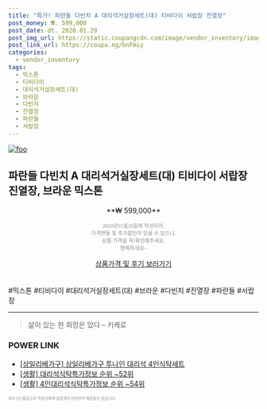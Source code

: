 ```yaml
--- 
title: "특가! 파란들 다빈치 A 대리석거실장세트(대) 티비다이 서랍장 진열장" 
post_money: ₩. 599,000 
post_date: dt. 2020.01.29 
post_img_url: https://static.coupangcdn.com/image/vendor_inventory/images/2017/12/07/16/5/1a2e4c5e-143c-433f-a300-25a1d794d22a.jpg 
post_link_url: https://coupa.ng/bnFmiy 
categories: 
  - vendor_inventory 
tags: 
  - 믹스톤 
  - 티비다이 
  - 대리석거실장세트(대) 
  - 브라운 
  - 다빈치 
  - 진열장 
  - 파란들 
  - 서랍장 
--- 
```

[![foo](https://static.coupangcdn.com/image/vendor_inventory/images/2017/12/07/16/5/1a2e4c5e-143c-433f-a300-25a1d794d22a.jpg)](https://coupa.ng/bnFmiy) 

## 파란들 다빈치 A 대리석거실장세트(대) 티비다이 서랍장 진열장, 브라운 믹스톤 
<p style="text-align: center;">**₩ 599,000**</p> 
<p style="text-align: center;"><span style="color: #898c8f; font-family: Georgia,Times,serif; font-size: 0.75em;">2020년01월29일에 작성되어, <br>가격변동 및 추가할인이 있을 수 있으니,<br> 상품 가격을 꼭!확인해주세요.<br>행복하세요~</span> 
</p>	 
<div markdown="0" style="text-align: center;"><a href="https://coupa.ng/bnFmiy" class="btn btn--success">상품가격 및 후기 보러가기</a></div> 
<br><br> 
  #믹스톤 #티비다이 #대리석거실장세트(대) #브라운 #다빈치 #진열장 #파란들 #서랍장 
<hr> 

> 삶이 있는 한 희망은 있다  – 키케로 


### POWER LINK

* <a href="https://blog.naver.com/fasyy4321/221787091716" target="_blank">[상일리베가구] 상일리베가구 투나인 대리석 4인식탁세트</a>
* <a href="https://blog.naver.com/fasyy4321/221770772033" target="_blank"> [생활] 대리석식탁특가정보 순위 ~52위</a>
* <a href="https://blog.naver.com/fasyy4321/221775056212" target="_blank"> [생활] 4인대리석식탁특가정보 순위 ~54위</a>

<span style="color: #898c8f; font-family: Georgia,Times,serif; font-size: 0.55em;">파트너스활동으로 작성자에게 일정액의 커미션이 제공될수 있습니다.</span> 
